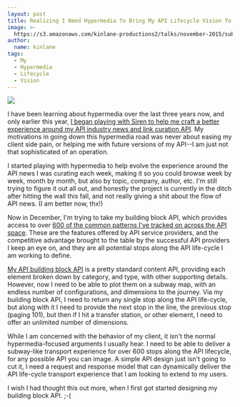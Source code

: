 ```yaml
---
layout: post
title: Realizing I Need Hypermedia To Bring My API Lifecycle Vision To Life
image: >-
  https://s3.amazonaws.com/kinlane-productions2/talks/november-2015/subway-map-15.png
author:
  name: kinlane
tags:
  - My
  - Hypermedia
  - Lifecycle
  - Vision
---
```

[![](https://s3.amazonaws.com/kinlane-productions2/talks/november-2015/subway-map-15.png)](http://apievangelist.com/2015/11/29/the-api-lifecycle-my-talk-from-defrag-and-apistrat/)

I have been learning about hypermedia over the last three years now, and only earlier this year, [I began playing with Siren to help me craft a better experience around my API industry news and link curation API](http://apievangelist.com/2015/05/11/applying-a-little-hypermedia-is-helping-me-tighten-down-my-api-design-and-tell-a-better-api-story/). My motivations in going down this hypermedia road was never about easing my client side pain, or helping me with future versions of my API--I am just not that sophisticated of an operation.

I started playing with hypermedia to help evolve the experience around the API news I was curating each week, making it so you could browse week by week, month by month, but also by topic, company, author, etc. I'm still trying to figure it out all out, and honestly the project is currently in the ditch after hitting the wall this fall, and not really giving a shit about the flow of API news. (I am better now, thx!)

Now in December, I'm trying to take my building block API, which provides access to over [600 of the common patterns I've tracked on across the API space](http://apievangelist.com/list-of-things-i-am-thinking-about-tonight.html). These are the features offered by API service providers, and the competitive advantage brought to the table by the successful API providers I keep an eye on, and they are all potential stops along the API life-cycle I am working to define.

[My API building block API](https://kin-lane.github.io/master/) is a pretty standard content API, providing each element broken down by category, and type, with other supporting details. However, now I need to be able to plot them on a subway map, with an endless number of configurations, and dimensions to the journey. Via my building block API, I need to return any single stop along the API life-cycle, but along with it I need to provide the next stop in the line, the previous stop (paging 101), but then if I hit a transfer station, or other element, I need to offer an unlimited number of dimensions.

While I am concerned with the behavior of my client, it isn't the normal hypermedia-focused arguments I usually hear. I need to be able to deliver a subway-like transport experience for over 600 stops along the API lifecycle, for any possible API you can image. A simple API design just isn't going to cut it, I need a request and response model that can dynamically deliver the API life-cycle transport experience that I am looking to extend to my users.

I wish I had thought this out more, when I first got started designing my building block API. ;-(